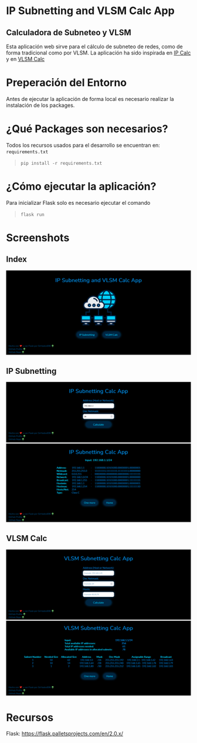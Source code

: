 # IP Subnetting and VLSM Calc App
## Calculadora de Subneteo y VLSM

Esta aplicación web sirve para el cálculo de subneteo de redes, como de forma tradicional como por VLSM.
La aplicación ha sido inspirada en <a href="https://jodies.de/ipcalc" target="_blank">IP Calc</a> y en <a href="http://www.vlsmcalc.net" target="_blank">VLSM Calc</a>

# Preperación del Entorno
Antes de ejecutar la aplicación de forma local es necesario realizar la instalación de los packages.

# ¿Qué Packages son necesarios?
Todos los recursos usados para el desarrollo se encuentran en: `requirements.txt`

> `pip install -r requirements.txt`

# ¿Cómo ejecutar la aplicación?
Para inicializar Flask solo es necesario ejecutar el comando

> `flask run`

# Screenshots

## Index 
<img src="doc\1.png">

## IP Subnetting

<img src="doc\2.png">

<img src="doc\3.png">

## VLSM Calc

<img src="doc\4.png">

<img src="doc\5.png">

# Recursos
Flask: https://flask.palletsprojects.com/en/2.0.x/
